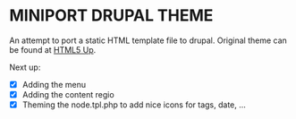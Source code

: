 MINIPORT DRUPAL THEME
===
An attempt to port a static HTML template file to drupal. Original theme can be found at [HTML5 Up](http://www.html5up.net/miniport).


Next up:
- [X] Adding the menu
- [X] Adding the content regio
- [X] Theming the node.tpl.php to add nice icons for tags, date, ...
